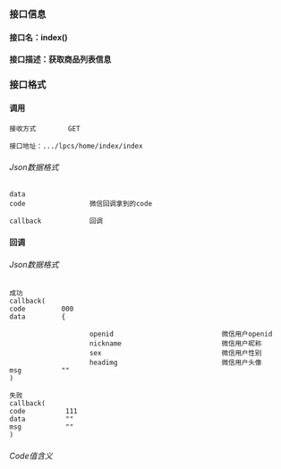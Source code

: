 ### 接口信息
#### 接口名：index()
#### 接口描述：获取商品列表信息

### 接口格式

#### 调用

```
接收方式        GET
```

```
接口地址：.../lpcs/home/index/index
```

###### Json数据格式
```
data
code                微信回调拿到的code

callback            回调
```

#### 回调
###### Json数据格式

```
成功
callback(
code         000
data         {
                    
                    openid                           微信用户openid
                    nickname                         微信用户昵称
                    sex                              微信用户性别
                    headimg                          微信用户头像
msg          ""
)
```

```
失败
callback(
code          111
data          ""
msg           ""
)
```

###### Code值含义

```
```
